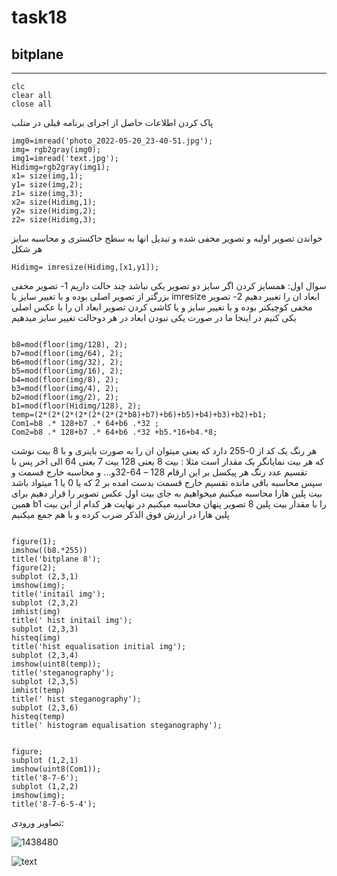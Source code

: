 # task18

## bitplane

--------------------------

```
clc
clear all
close all

```

پاک کردن اطلاعات حاصل از اجرای برنامه قبلی در متلب

```
img0=imread('photo_2022-05-20_23-40-51.jpg');
img= rgb2gray(img0);
img1=imread('text.jpg');
Hidimg=rgb2gray(img1);
x1= size(img,1);
y1= size(img,2);
z1= size(img,3);
x2= size(Hidimg,1);
y2= size(Hidimg,2);
z2= size(Hidimg,3);

```

خواندن تصویر اولیه و تصویر مخفی شده و تبدیل انها به سطح خاکستری و محاسبه سایز هر شکل

```
Hidimg= imresize(Hidimg,[x1,y1]);
```
سوال اول:  همسایز کردن 
اگر سایز دو تصویر یکی نباشد چند  حالت داریم
1-	تصویر مخفی بزرگتر از تصویر اصلی بوده  و با تغییر سایز یا imresize  ابعاد ان را تغییر دهیم
2-	 تصویر مخفی کوچیکتر بوده  و با تغییر سایز و یا کاشی کردن تصویر  ابعاد ان را با عکس اصلی یکی کنیم
در اینجا ما در صورت یکی نبودن ابعاد در هر دوحالت تغییر سایز میدهیم

```

b8=mod(floor(img/128), 2);
b7=mod(floor(img/64), 2);
b6=mod(floor(img/32), 2);
b5=mod(floor(img/16), 2);
b4=mod(floor(img/8), 2);
b3=mod(floor(img/4), 2);
b2=mod(floor(img/2), 2);
b1=mod(floor(Hidimg/128), 2);
temp=(2*(2*(2*(2*(2*(2*(2*b8)+b7)+b6)+b5)+b4)+b3)+b2)+b1; 
Com1=b8 .* 128+b7 .* 64+b6 .*32 ;
Com2=b8 .* 128+b7 .* 64+b6 .*32 +b5.*16+b4.*8;
```

هر  رنگ یک کد از 0-255  دارد که  یعنی میتوان ان را به صورت باینری و با 8 بیت نوشت که هر بیت نمایانگر یک مقدار است مثلا :  بیت 8  یعنی 128  بیت 7 یعنی 64 الی اخر 
پس با تقسیم عدد رنگ هر پیکسل بر این ارقام 128 – 64-32و...  و محاسبه خارج قسمت و سپس محاسبه  باقی مانده تقسیم خارج قسمت بدست امده بر 2 که یا 0 یا 1 میتواد باشد  بیت پلین هارا محاسبه میکنیم   میخواهیم به جای بیت اول عکس تصویر را قرار دهیم برای همین b1 را با مقدار بیت پلین 8 تصویر پنهان  محاسبه میکنیم 
در نهایت هر کدام از این بیت پلین هارا در ارزش  فوق الذکر ضرب کرده و با هم جمع میکنیم  

```

figure(1);
imshow((b8.*255))
title('bitplane 8');
figure(2);
subplot (2,3,1)
imshow(img);
title('initail img');
subplot (2,3,2)
imhist(img)
title(' hist initail img');
subplot (2,3,3)
histeq(img)
title('hist equalisation initial img');
subplot (2,3,4)
imshow(uint8(temp));
title('steganography');
subplot (2,3,5)
imhist(temp)
title(' hist steganography');
subplot (2,3,6)
histeq(temp)
title(' histogram equalisation steganography');

 
figure;
subplot (1,2,1)
imshow(uint8(Com1));
title('8-7-6');
subplot (1,2,2)
imshow(img);
title('8-7-6-5-4');

```

تصاویر ورودی:

![1438480](https://user-images.githubusercontent.com/95109502/169597126-05de5772-129a-4a91-89a0-4324c46846cf.jpg)

![text](https://user-images.githubusercontent.com/95109502/169597186-e8b641dc-c34b-42fc-aef2-ee14cf09f2a1.jpg)

